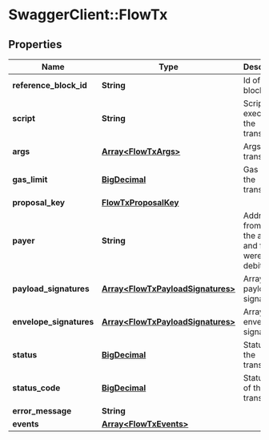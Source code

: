 # SwaggerClient::FlowTx

## Properties
Name | Type | Description | Notes
------------ | ------------- | ------------- | -------------
**reference_block_id** | **String** | Id of the block | [optional] 
**script** | **String** | Script to execute in the transaction | [optional] 
**args** | [**Array&lt;FlowTxArgs&gt;**](FlowTxArgs.md) | Args to the transaction | [optional] 
**gas_limit** | [**BigDecimal**](BigDecimal.md) | Gas limit for the transaction | [optional] 
**proposal_key** | [**FlowTxProposalKey**](FlowTxProposalKey.md) |  | [optional] 
**payer** | **String** | Address from which the assets and fees were debited | [optional] 
**payload_signatures** | [**Array&lt;FlowTxPayloadSignatures&gt;**](FlowTxPayloadSignatures.md) | Array of payload signatures. | [optional] 
**envelope_signatures** | [**Array&lt;FlowTxPayloadSignatures&gt;**](FlowTxPayloadSignatures.md) | Array of envelope signatures. | [optional] 
**status** | [**BigDecimal**](BigDecimal.md) | Status of the transaction | [optional] 
**status_code** | [**BigDecimal**](BigDecimal.md) | Status cofe of the transaction | [optional] 
**error_message** | **String** |  | [optional] 
**events** | [**Array&lt;FlowTxEvents&gt;**](FlowTxEvents.md) |  | [optional] 

